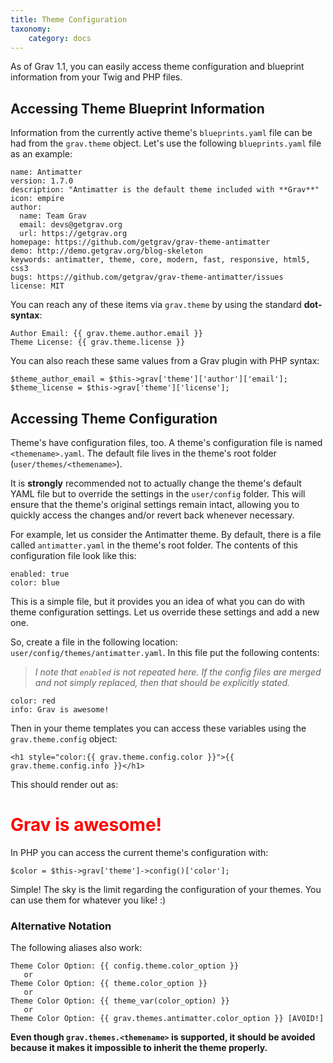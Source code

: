 ```yaml
---
title: Theme Configuration
taxonomy:
    category: docs
---
```


As of Grav 1.1, you can easily access theme configuration and blueprint information from your Twig and PHP files.

## Accessing Theme Blueprint Information

Information from the currently active theme's `blueprints.yaml` file can be had from the `grav.theme` object. Let's use the following `blueprints.yaml` file as an example:

```
name: Antimatter
version: 1.7.0
description: "Antimatter is the default theme included with **Grav**"
icon: empire
author:
  name: Team Grav
  email: devs@getgrav.org
  url: https://getgrav.org
homepage: https://github.com/getgrav/grav-theme-antimatter
demo: http://demo.getgrav.org/blog-skeleton
keywords: antimatter, theme, core, modern, fast, responsive, html5, css3
bugs: https://github.com/getgrav/grav-theme-antimatter/issues
license: MIT
```

You can reach any of these items via `grav.theme` by using the standard **dot-syntax**:

```
Author Email: {{ grav.theme.author.email }}
Theme License: {{ grav.theme.license }}
```

You can also reach these same values from a Grav plugin with PHP syntax:

```
$theme_author_email = $this->grav['theme']['author']['email'];
$theme_license = $this->grav['theme']['license'];
```

## Accessing Theme Configuration

Theme's have configuration files, too. A theme's configuration file is named `<themename>.yaml`. The default file lives in the theme's root folder (`user/themes/<themename>`). 

It is **strongly** recommended not to actually change the theme's default YAML file but to override the settings in the `user/config` folder. This will ensure that the theme's original settings remain intact, allowing you to quickly access the changes and/or revert back whenever necessary.

For example, let us consider the Antimatter theme.  By default, there is a file called `antimatter.yaml` in the theme's root folder. The contents of this configuration file look like this:

```
enabled: true
color: blue
```

This is a simple file, but it provides you an idea of what you can do with theme configuration settings. Let us override these settings and add a new one.

So, create a file in the following location: `user/config/themes/antimatter.yaml`.  In this file put the following contents:

> *I note that `enabled` is not repeated here. If the config files are merged and not simply replaced, then that should be explicitly stated.*

```
color: red
info: Grav is awesome!
```

Then in your theme templates you can access these variables using the `grav.theme.config` object:

```
<h1 style="color:{{ grav.theme.config.color }}">{{ grav.theme.config.info }}</h1>
```

This should render out as:

<h1 style="color:red">Grav is awesome!</h1>

In PHP you can access the current theme's configuration with:

```
$color = $this->grav['theme']->config()['color'];
```

Simple! The sky is the limit regarding the configuration of your themes.  You can use them for whatever you like! :)

### Alternative Notation

The following aliases also work:

```
Theme Color Option: {{ config.theme.color_option }}
   or
Theme Color Option: {{ theme.color_option }}
   or
Theme Color Option: {{ theme_var(color_option) }}
   or
Theme Color Option: {{ grav.themes.antimatter.color_option }} [AVOID!]
```

**Even though `grav.themes.<themename>` is supported, it should be avoided because it makes it impossible to inherit the theme properly.**
